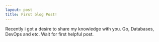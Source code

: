 ```yaml
---
layout: post
title: First blog Post!
---
```


Recently i got a desire to share my knowledge with you. Go, Databases, DevOps and etc.
Wait for first helpful post.
